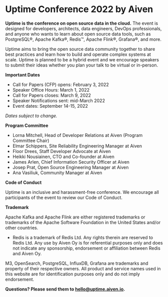 # Uptime Conference 2022 by Aiven
**Uptime is the conference on open source data in the cloud.** The event is designed for developers, architects, data engineers, DevOps professionals, and anyone who wants to learn about open source data tools, such as PostgreSQL®, Apache Kafka®, Redis™, Apache Flink®, Grafana®, and more. 

Uptime aims to bring the open source data community together to share best practices and learn how to build and operate complex systems at scale. Uptime is planned to be a hybrid event and we encourage speakers to submit their ideas whether you plan your talk to be virtual or in-person.

**Important Dates**

- Call for Papers (CFP) opens: February 3, 2022
- Speaker Office Hours: March 1, 2022
- Call for Papers closes: March 9, 2022
- Speaker Notifications sent: mid-March 2022
- Event dates: September 14-15, 2022

*Dates subject to change.*

**Program Committee**

- Lorna Mitchell, Head of Developer Relations at Aiven (Program Committee Chair)
- Elmar Schippers, Site Reliability Engineering Manager at Aiven
- Floor Drees, Staff Developer Advocate at Aiven
- Heikki Nousiainen, CTO and Co-founder at Aiven
- James Arlen, Chief Information Security Officer at Aiven
- Josep Prat, Open Source Engineering Manager at Aiven
- Ana Vasiliuk, Community Manager at Aiven

**Code of Conduct** 

Uptime is an inclusive and harassment-free conference. We encourage all participants of the event to review our Code of Conduct.  

**Trademark**

Apache Kafka and Apache Flink are either registered trademarks or trademarks of the Apache Software Foundation in the United States and/or other countries.

* Redis is a trademark of Redis Ltd. Any rights therein are reserved to Redis Ltd. Any use by Aiven Oy is for referential purposes only and does not indicate any sponsorship, endorsement or affiliation between Redis and Aiven Oy.

M3, OpenSearch, PostgreSQL, InfluxDB, Grafana are trademarks and property of their respective owners. All product and service names used in this website are for identification purposes only and do not imply endorsement.

**Questions? Please send them to hello@uptime.aiven.io.**

